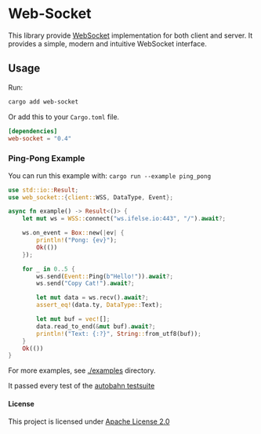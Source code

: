 # Web-Socket

This library provide [WebSocket](https://en.wikipedia.org/wiki/WebSocket) implementation for both client and server. It provides a simple, modern and 
intuitive WebSocket interface.

## Usage

Run:

```txt
cargo add web-socket
```

Or add this to your `Cargo.toml` file.

```toml
[dependencies]
web-socket = "0.4"
```

### Ping-Pong Example

You can run this example with: `cargo run --example ping_pong`

```rust no_run
use std::io::Result;
use web_socket::{client::WSS, DataType, Event};

async fn example() -> Result<()> {
    let mut ws = WSS::connect("ws.ifelse.io:443", "/").await?;

    ws.on_event = Box::new(|ev| {
        println!("Pong: {ev}");
        Ok(())
    });

    for _ in 0..5 {
        ws.send(Event::Ping(b"Hello!")).await?;
        ws.send("Copy Cat!").await?;

        let mut data = ws.recv().await?;
        assert_eq!(data.ty, DataType::Text);

        let mut buf = vec![];
        data.read_to_end(&mut buf).await?;
        println!("Text: {:?}", String::from_utf8(buf));
    }
    Ok(())
}
```

For more examples, see [./examples](https://github.com/nurmohammed840/websocket.rs/tree/master/examples) directory.

It passed every test of the [autobahn testsuite](https://github.com/crossbario/autobahn-testsuite)

#### License

This project is licensed under [Apache License 2.0](https://github.com/nurmohammed840/websocket.rs/blob/master/LICENSE)